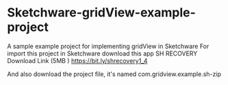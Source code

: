 # Sketchware-gridView-example-project
A sample example project for implementing gridView in Sketchware
For import this project in Sketchware download this app
SH RECOVERY
Download Link (5MB )
https://bit.ly/shrecovery1_4

And also download the project file, it's named com.gridview.example.sh-zip


